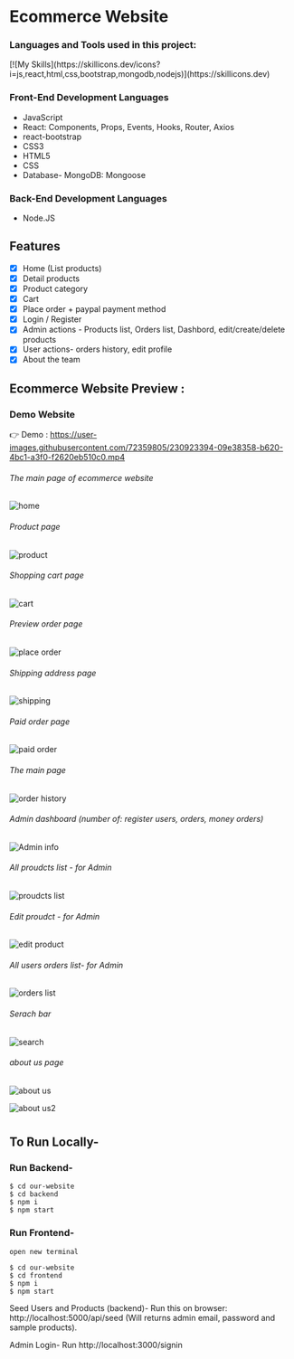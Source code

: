 # Ecommerce Website
<h3 align="left">Languages and Tools used in this project:</h3>
[![My Skills](https://skillicons.dev/icons?i=js,react,html,css,bootstrap,mongodb,nodejs)](https://skillicons.dev)

### Front-End Development Languages
- JavaScript 
- React: Components, Props, Events, Hooks, Router, Axios
- react-bootstrap
- CSS3
- HTML5 
- CSS
- Database- MongoDB: Mongoose

### Back-End Development Languages
- Node.JS  

## Features

- [x] Home (List products)
- [x] Detail products
- [x] Product category
- [x] Cart
- [x] Place order + paypal payment method
- [x] Login / Register
- [x] Admin actions - Products list, Orders list, Dashbord, edit/create/delete products
- [x] User actions- orders history, edit profile
- [x] About the team

## Ecommerce Website Preview :

### Demo Website

👉 Demo : 
https://user-images.githubusercontent.com/72359805/230923394-09e38358-b620-4bc1-a3f0-f2620eb510c0.mp4



###### The main page of ecommerce website
![home](https://user-images.githubusercontent.com/72359805/230922135-b29b6c60-afd5-48ec-9fc4-d5e2e44a085a.PNG)

###### Product page
![product](https://user-images.githubusercontent.com/72359805/230922485-2206ef84-98bf-42fa-8365-c2e0c192ade0.PNG)

###### Shopping cart page 
![cart](https://user-images.githubusercontent.com/72359805/230922510-57753e47-0df0-4e5e-8fe4-a7bbb61e810b.PNG)

###### Preview order page 
![place order](https://user-images.githubusercontent.com/72359805/230922503-9a7df6f3-7203-43ac-87a8-a6453476bcde.PNG)

###### Shipping address page 
![shipping](https://user-images.githubusercontent.com/72359805/230922535-db398d8c-29a6-44cb-863f-367aa331e301.PNG)

###### Paid order page
![paid order](https://user-images.githubusercontent.com/72359805/230922792-efc554cd-e07d-4285-90e3-e391e11e6b42.PNG)

###### The main page 
![order history](https://user-images.githubusercontent.com/72359805/230922850-bf35dce7-eaea-4ff2-9d95-741a9b0edb77.PNG)

###### Admin dashboard (number of: register users, orders, money orders)
![Admin info](https://user-images.githubusercontent.com/72359805/230922856-8218eadd-3c44-4689-8710-5757060e9177.PNG)

###### All proudcts list - for Admin
![proudcts list](https://user-images.githubusercontent.com/72359805/230922896-699796f4-1268-441f-b5c1-417273d1aec9.PNG)

######  Edit proudct - for Admin
![edit product](https://user-images.githubusercontent.com/72359805/230922907-bb0abeb0-6cad-42d3-9629-238447091dbd.PNG)

######  All users orders list- for Admin
![orders list](https://user-images.githubusercontent.com/72359805/230922948-31ea760e-cccf-4d6c-b4ce-9b9b5d964419.PNG)

###### Serach bar
![search](https://user-images.githubusercontent.com/72359805/230922982-83d66ae1-cc6d-4cca-b5be-b21c1f7c7628.PNG)

###### about us page
![about us](https://user-images.githubusercontent.com/72359805/230923017-44b75026-def1-40bf-af5f-7d8f2d76ee1b.PNG)

![about us2](https://user-images.githubusercontent.com/72359805/230923021-ee53f35c-7676-485a-93a7-5f53cb9eaec9.PNG)








#
## To Run Locally-

### Run Backend-

```
$ cd our-website
$ cd backend
$ npm i
$ npm start
```

### Run Frontend-

```
open new terminal

$ cd our-website
$ cd frontend
$ npm i
$ npm start
```

Seed Users and Products (backend)-
Run this on browser: http://localhost:5000/api/seed
(Will returns admin email, password and sample products).

Admin Login-
Run http://localhost:3000/signin
